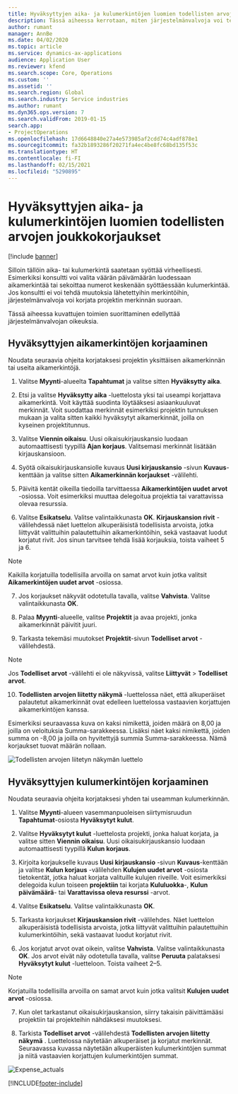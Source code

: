 ```yaml
---
title: Hyväksyttyjen aika- ja kulumerkintöjen luomien todellisten arvojen joukkokorjaukset
description: Tässä aiheessa kerrotaan, miten järjestelmänvalvoja voi tehdä yksittäisiä korjauksia tai joukkokorjauksia aiemmin hyväksyttyihin aika- tai kulumerkintöihin, jos laskutus ei ole valmis.
author: rumant
manager: AnnBe
ms.date: 04/02/2020
ms.topic: article
ms.service: dynamics-ax-applications
audience: Application User
ms.reviewer: kfend
ms.search.scope: Core, Operations
ms.custom: ''
ms.assetid: ''
ms.search.region: Global
ms.search.industry: Service industries
ms.author: rumant
ms.dyn365.ops.version: 7
ms.search.validFrom: 2019-01-15
search.app:
- ProjectOperations
ms.openlocfilehash: 17d6648840e27a4e573985af2cdd74c4adf878e1
ms.sourcegitcommit: fa32b1893286f20271fa4ec4be8fc68bd135f53c
ms.translationtype: HT
ms.contentlocale: fi-FI
ms.lasthandoff: 02/15/2021
ms.locfileid: "5290895"
---
```

# <a name="bulk-corrections-of-actuals-created-by-approved-time-and-expense-entries"></a>Hyväksyttyjen aika- ja kulumerkintöjen luomien todellisten arvojen joukkokorjaukset

[!include [banner](../includes/psa-now-project-operations.md)]

Silloin tällöin aika- tai kulumerkintä saatetaan syöttää virheellisesti. Esimerkiksi konsultti voi valita väärän päivämäärän luodessaan aikamerkintää tai sekoittaa numerot keskenään syöttäessään kulumerkintää. Jos konsultti ei voi tehdä muutoksia lähetettyihin merkintöihin, järjestelmänvalvoja voi korjata projektin merkinnän suoraan.

Tässä aiheessa kuvattujen toimien suorittaminen edellyttää järjestelmänvalvojan oikeuksia.

## <a name="correct-approved-time-entries"></a>Hyväksyttyjen aikamerkintöjen korjaaminen     

Noudata seuraavia ohjeita korjataksesi projektin yksittäisen aikamerkinnän tai useita aikamerkintöjä.

1. Valitse **Myynti**-alueelta **Tapahtumat** ja valitse sitten **Hyväksytty aika**. 

2. Etsi ja valitse **Hyväksytty aika** -luettelosta yksi tai useampi korjattava aikamerkintä. Voit käyttää suodinta löytääksesi asiaankuuluvat merkinnät. Voit suodattaa merkinnät esimerkiksi projektin tunnuksen mukaan ja valita sitten kaikki hyväksytyt aikamerkinnät, joilla on kyseinen projektitunnus.

3. Valitse **Viennin oikaisu**. Uusi oikaisukirjauskansio luodaan automaattisesti tyypillä **Ajan korjaus**. Valitsemasi merkinnät lisätään kirjauskansioon. 

4. Syötä oikaisukirjauskansiolle kuvaus **Uusi kirjauskansio** -sivun **Kuvaus**-kenttään ja valitse sitten **Aikamerkinnän korjaukset** -välilehti.  
5. Päivitä kentät oikeilla tiedoilla tarvittaessa **Aikamerkintöjen uudet arvot** -osiossa. Voit esimerkiksi muuttaa delegoitua projektia tai varattavissa olevaa resurssia.

6. Valitse **Esikatselu**. Valitse valintaikkunasta **OK**. **Kirjauskansion rivit** -välilehdessä näet luettelon alkuperäisistä todellisista arvoista, jotka liittyvät valittuihin palautettuihin aikamerkintöihin, sekä vastaavat luodut korjatut rivit. Jos sinun tarvitsee tehdä lisää korjauksia, toista vaiheet 5 ja 6. 

> [!NOTE]
> Kaikilla korjatuilla todellisilla arvoilla on samat arvot kuin jotka valitsit **Aikamerkintöjen uudet arvot** -osiossa.

7. Jos korjaukset näkyvät odotetulla tavalla, valitse **Vahvista**. Valitse valintaikkunasta **OK**.

8. Palaa **Myynti**-alueelle, valitse **Projektit** ja avaa projekti, jonka aikamerkinnät päivitit juuri. 

9. Tarkasta tekemäsi muutokset **Projektit**-sivun **Todelliset arvot** -välilehdestä. 

> [!NOTE]
> Jos **Todelliset arvot** -välilehti ei ole näkyvissä, valitse **Liittyvät** > **Todelliset arvot**.  

10. **Todellisten arvojen liitetty näkymä** -luettelossa näet, että alkuperäiset palautetut aikamerkinnät ovat edelleen luettelossa vastaavien korjattujen aikamerkintöjen kanssa. 

Esimerkiksi seuraavassa kuva on kaksi nimikettä, joiden määrä on 8,00 ja joilla on veloituksia Summa-sarakkeessa. Lisäksi näet kaksi nimikettä, joiden summa on -8,00 ja joilla on hyvitettyjä summia Summa-sarakkeessa. Nämä korjaukset tuovat määrän nollaan.

![Todellisten arvojen liitetyn näkymän luettelo](https://github.com/MicrosoftDocs/dynamics-365-customer-engagement-pr/blob/bulk-corrections-actuals-created-by-approved-time-expense-entries.md/time-actuals.png)
 
## <a name="correct-approved-expense-entries"></a>Hyväksyttyjen kulumerkintöjen korjaaminen

Noudata seuraavia ohjeita korjataksesi yhden tai useamman kulumerkinnän. 

1. Valitse **Myynti**-alueen vasemmanpuoleisen siirtymisruudun **Tapahtumat**-osiosta **Hyväksytyt kulut**.

2. Valitse **Hyväksytyt kulut** -luettelosta projekti, jonka haluat korjata, ja valitse sitten **Viennin oikaisu**. Uusi oikaisukirjauskansio luodaan automaattisesti tyypillä **Kulun korjaus**. 

3. Kirjoita korjaukselle kuvaus **Uusi kirjauskansio** -sivun **Kuvaus**-kenttään ja valitse **Kulun korjaus** -välilehden **Kulujen uudet arvot** -osiosta tietokentät, jotka haluat korjata valituille kulujen riveille. Voit esimerkiksi delegoida kulun toiseen **projektiin** tai korjata **Kululuokka**-, **Kulun päivämäärä**- tai **Varattavissa oleva resurssi** -arvot.

4. Valitse **Esikatselu**. Valitse valintaikkunasta **OK**. 

5. Tarkasta korjaukset **Kirjauskansion rivit** -välilehdes. Näet luettelon alkuperäisistä todellisista arvoista, jotka liittyvät valittuihin palautettuihin kulumerkintöihin, sekä vastaavat luodut korjatut rivit.

6. Jos korjatut arvot ovat oikein, valitse **Vahvista**. Valitse valintaikkunasta **OK**. Jos arvot eivät näy odotetulla tavalla, valitse **Peruuta** palataksesi **Hyväksytyt kulut** -luetteloon. Toista vaiheet 2–5. 

> [!NOTE]
> Korjatuilla todellisilla arvoilla on samat arvot kuin jotka valitsit **Kulujen uudet arvot** -osiossa.

7. Kun olet tarkastanut oikaisukirjauskansion, siirry takaisin päivittämääsi projektiin tai projekteihin nähdäksesi muutoksesi.  

8. Tarkista **Todelliset arvot** -välilehdestä **Todellisten arvojen liitetty näkymä** . Luettelossa näytetään alkuperäiset ja korjatut merkinnät. Seuraavassa kuvassa näytetään alkuperäisten kulumerkintöjen summat ja niitä vastaavien korjattujen kulumerkintöjen summat. 

![Expense_actuals](https://user-images.githubusercontent.com/60806505/77122219-4cd52900-69fa-11ea-8349-ccd2ffebf640.png)


[!INCLUDE[footer-include](../includes/footer-banner.md)]